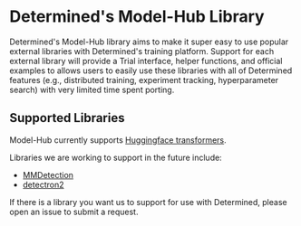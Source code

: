 # Determined's Model-Hub Library
Determined's Model-Hub library aims to make it super easy to use popular external libraries with 
Determined's training platform.  Support for each external library will provide a Trial interface,
helper functions, and official examples to allows users to easily use these libraries with all of 
Determined features (e.g., distributed training, experiment tracking, hyperparameter search) with
very limited time spent porting.

## Supported Libraries
Model-Hub currently supports 
[Huggingface transformers](https://github.com/huggingface/transformers).

Libraries we are working to support in the future include:
* [MMDetection](https://github.com/open-mmlab/mmdetection)
* [detectron2](https://github.com/facebookresearch/detectron2)

If there is a library you want us to support for use with Determined, please open an issue
to submit a request.
